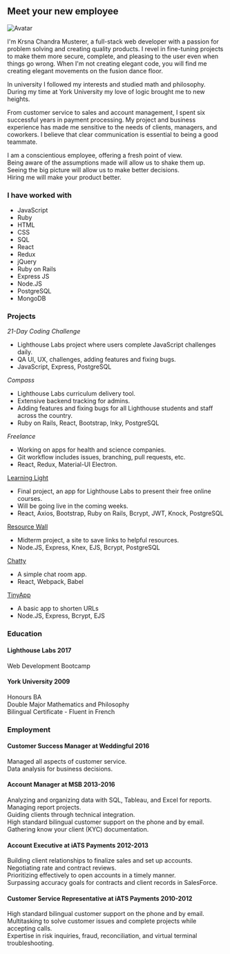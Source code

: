 ## Meet your new employee

![Avatar](https://avatars2.githubusercontent.com/u/23459400?s=400&u=f087a447964e53ef59728861e3de4415104a3007&v=4)

I'm Krsna Chandra Musterer, a full-stack web developer with a passion for problem solving and creating quality products. I revel in fine-tuning projects to make them more secure, complete, and pleasing to the user even when things go wrong. When I'm not creating elegant code, you will find me creating elegant movements on the fusion dance floor.

In university I followed my interests and studied math and philosophy. During my time at York University my love of logic brought me to new heights.

From customer service to sales and account management, I spent six successful years in payment processing. My project and business experience has made me sensitive to the needs of clients, managers, and coworkers. I believe that clear communication is essential to being a good teammate.

I am a conscientious employee, offering a fresh point of view.  
Being aware of the assumptions made will allow us to shake them up.  
Seeing the big picture will allow us to make better decisions.  
Hiring me will make your product better.

### I have worked with

- JavaScript
- Ruby
- HTML
- CSS
- SQL
- React
- Redux
- jQuery
- Ruby on Rails
- Express JS
- Node.JS
- PostgreSQL
- MongoDB

### Projects

*21-Day Coding Challenge*
- Lighthouse Labs project where users complete JavaScript challenges daily.
- QA UI, UX, challenges, adding features and fixing bugs.
- JavaScript, Express, PostgreSQL

*Compass*
- Lighthouse Labs curriculum delivery tool.
- Extensive backend tracking for admins.
- Adding features and fixing bugs for all Lighthouse students and staff across the country.
- Ruby on Rails, React, Bootstrap, Inky, PostgreSQL

*Freelance*
- Working on apps for health and science companies.
- Git workflow includes issues, branching, pull requests, etc.
- React, Redux, Material-UI Electron.

[Learning Light](https://github.com/krsnachandra/learning-light)
- Final project, an app for Lighthouse Labs to present their free online courses.
- Will be going live in the coming weeks.
- React, Axios, Bootstrap, Ruby on Rails, Bcrypt, JWT, Knock, PostgreSQL

[Resource Wall](https://github.com/krsnachandra/resourcewall)
- Midterm project, a site to save links to helpful resources.
- Node.JS, Express, Knex, EJS, Bcrypt, PostgreSQL

[Chatty](https://github.com/krsnachandra/chatty)
- A simple chat room app.
- React, Webpack, Babel

[TinyApp](https://github.com/krsnachandra/tinyapp)
- A basic app to shorten URLs
- Node.JS, Express, Bcrypt, EJS

### Education

#### Lighthouse Labs 2017
Web Development Bootcamp

#### York University 2009
Honours BA  
Double Major Mathematics and Philosophy  
Bilingual Certificate - Fluent in French

### Employment

#### Customer Success Manager at Weddingful 2016
Managed all aspects of customer service.  
Data analysis for business decisions.

#### Account Manager at MSB 2013-2016
Analyzing and organizing data with SQL, Tableau, and Excel for reports.  
Managing report projects.  
Guiding clients through technical integration.  
High standard bilingual customer support on the phone and by email.  
Gathering know your client (KYC) documentation.

#### Account Executive at iATS Payments 2012-2013
Building client relationships to finalize sales and set up accounts.  
Negotiating rate and contract reviews.  
Prioritizing effectively to open accounts in a timely manner.  
Surpassing accuracy goals for contracts and client records in SalesForce.

#### Customer Service Representative at iATS Payments 2010-2012
High standard bilingual customer support on the phone and by email.  
Multitasking to solve customer issues and complete projects while accepting calls.  
Expertise in risk inquiries, fraud, reconciliation, and virtual terminal troubleshooting.
